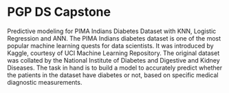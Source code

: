 # PGP DS Capstone
Predictive modeling for PIMA Indians Diabetes Dataset with KNN, Logistic Regression and ANN. 
The PIMA Indians diabetes dataset is one of the most popular machine
learning quests for data scientists. It was introduced by Kaggle,
courtesy of UCI Machine Learning Repository. The original dataset
was collated by the National Institute of Diabetes and Digestive and
Kidney Diseases. The task in hand is to build a model to accurately
predict whether the patients in the dataset have diabetes or not, based
on specific medical diagnostic measurements.
